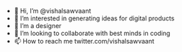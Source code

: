 - 👋 Hi, I’m @vishalsawvaant
- 👀 I’m interested in generating ideas for digital products
- 🌱 I’m a designer
- 💞️ I’m looking to collaborate with best minds in coding
- 📫 How to reach me twitter.com/vishalsawvaant
<!---
vishalsawvaant/vishalsawvaant is a ✨ special ✨ repository because its `README.md` (this file) appears on your GitHub profile.
You can click the Preview link to take a look at your changes.
--->
